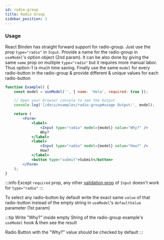 ```yaml
---
id: radio-group
title: Radio Group
sidebar_position: 3
---
```


### Usage

React Binden has straight forward support for radio-group. Just use the prop `type="radio"` in `Input`. Provide a name for the radio-group in `useModel`'s option object (2nd param). It can be also done by giving the same `name` prop on multiple `type="radio"` but it requires more manual labor. Thus option-1 is much time saving. Finally use the same `model` for every radio-button in the radio-group & provide different & unique values for each radio-button

```jsx live
function Example() {
    const model = useModel('', { name: 'Hola', required: true });

    // Open your browser console to see the Output
    console.log('[/docs/examples/radio-group#usage Output:', model);

    return (
        <Form>
            <label>
                <Input type="radio" model={model} value="Why?" />
                Why?
            </label>
            <label>
                <Input type="radio" model={model} value="How?" />
                How?
            </label>
            <button type="submit">Submit</button>
        </Form>
    );
}
```

:::info
Except `required` prop, any other [validation prop](/docs/tutorials/validation) of `Input` doesn't work for `type="radio"`
:::

To select any radio-button by default write the exact same `value` of that radio-button instead of the empty string in `useModel`'s `defaultValue` parameter (1st param)

:::tip
Write "Why?" inside empty String of the radio-group example's `useModel` hook & then see the result

Radio Button with the "Why?" value should be checked by default
:::
